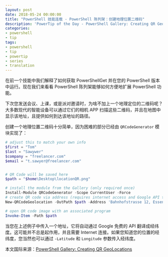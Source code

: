 ```yaml
---
layout: post
date: 2018-05-24 00:00:00
title: "PowerShell 技能连载 - PowerShell 陈列架：创建地理位置二维码"
description: 'PowerTip of the Day - PowerShell Gallery: Creating QR GeoLocations'
categories:
- powershell
- tip
tags:
- powershell
- tip
- powertip
- series
- translation
---
```

在前一个技能中我们解释了如何获取 PowerShellGet 并在您的 PowerShell 版本中运行。现在我们来看看 PowerShell 陈列架能够如何方便地扩展 PowerShell 功能。

下次您发送会议、上课，或是派对邀请时，为啥不加上一个地理定位的二维码呢？大多数现代的智能设备可以通过它们的相机 APP 扫描这些二维码，并且在地图中显示该地址，且提供如何到达该地址的路径。

创建一个地理位置二维码十分简单，因为困难的部分已经由 `QRCodeGenerator` 模块实现了：

```powershell
# adjust this to match your own info
$first = "Tom"
$last = "Sawywer"
$company = "freelancer.com"
$email = "t.sawyer@freelancer.com"


# QR Code will be saved here
$path = "$home\Desktop\locationQR.png"

# install the module from the Gallery (only required once)
Install-Module QRCodeGenerator -Scope CurrentUser -Force
# create QR code via address (requires internet access and Google API to work)
New-QRCodeGeolocation -OutPath $path -Address 'Bahnhofstrasse 12, Essen'

# open QR code image with an associated program
Invoke-Item -Path $path
```

当您在上述例子中传入一个地址，它将自动通过 Google 免费的 API 翻译成经纬度。这可能并不总是起作用，并且需要 Internet 连接。如果您知道您的位置的经纬度，您当然也可以通过 `-Latitude` 和 `Longitude` 参数传入经纬度。

<!--more-->
本文国际来源：[PowerShell Gallery: Creating QR GeoLocations](http://community.idera.com/powershell/powertips/b/tips/posts/powershell-gallery-creating-qr-geolocations)

